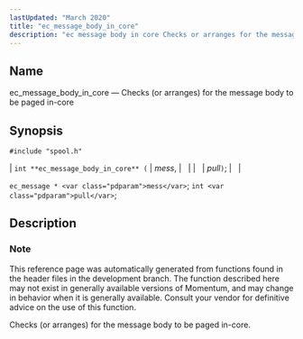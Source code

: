 ```yaml
---
lastUpdated: "March 2020"
title: "ec_message_body_in_core"
description: "ec message body in core Checks or arranges for the message body to be paged in core int ec message body in core mess pull ec message mess int pull This reference page was automatically generated from functions found in the header files in the development branch The function described..."
---
```


<a name="apis.ec_message_body_in_core"></a> 
## Name

ec_message_body_in_core — Checks (or arranges) for the message body to be paged in-core

## Synopsis

`#include "spool.h"`

| `int **ec_message_body_in_core** (` | <var class="pdparam">mess</var>, |   |
|   | <var class="pdparam">pull</var>`)`; |   |

`ec_message * <var class="pdparam">mess</var>`;
`int <var class="pdparam">pull</var>`;<a name="idp55257792"></a> 
## Description

### Note

This reference page was automatically generated from functions found in the header files in the development branch. The function described here may not exist in generally available versions of Momentum, and may change in behavior when it is generally available. Consult your vendor for definitive advice on the use of this function.

Checks (or arranges) for the message body to be paged in-core.